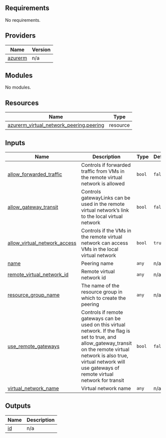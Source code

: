 <!-- BEGIN_TF_DOCS -->
## Requirements

No requirements.

## Providers

| Name | Version |
|------|---------|
| <a name="provider_azurerm"></a> [azurerm](#provider\_azurerm) | n/a |

## Modules

No modules.

## Resources

| Name | Type |
|------|------|
| [azurerm_virtual_network_peering.peering](https://registry.terraform.io/providers/hashicorp/azurerm/latest/docs/resources/virtual_network_peering) | resource |

## Inputs

| Name | Description | Type | Default | Required |
|------|-------------|------|---------|:--------:|
| <a name="input_allow_forwarded_traffic"></a> [allow\_forwarded\_traffic](#input\_allow\_forwarded\_traffic) | Controls if forwarded traffic from VMs in the remote virtual network is allowed | `bool` | `false` | no |
| <a name="input_allow_gateway_transit"></a> [allow\_gateway\_transit](#input\_allow\_gateway\_transit) | Controls gatewayLinks can be used in the remote virtual network’s link to the local virtual network | `bool` | `false` | no |
| <a name="input_allow_virtual_network_access"></a> [allow\_virtual\_network\_access](#input\_allow\_virtual\_network\_access) | Controls if the VMs in the remote virtual network can access VMs in the local virtual network | `bool` | `true` | no |
| <a name="input_name"></a> [name](#input\_name) | Peering name | `any` | n/a | yes |
| <a name="input_remote_virtual_network_id"></a> [remote\_virtual\_network\_id](#input\_remote\_virtual\_network\_id) | Remote virtual network id | `any` | n/a | yes |
| <a name="input_resource_group_name"></a> [resource\_group\_name](#input\_resource\_group\_name) | The name of the resource group in which to create the peering | `any` | n/a | yes |
| <a name="input_use_remote_gateways"></a> [use\_remote\_gateways](#input\_use\_remote\_gateways) | Controls if remote gateways can be used on this virtual network. If the flag is set to true, and allow\_gateway\_transit on the remote virtual network is also true, virtual network will use gateways of remote virtual network for transit | `bool` | `false` | no |
| <a name="input_virtual_network_name"></a> [virtual\_network\_name](#input\_virtual\_network\_name) | Virtual network name | `any` | n/a | yes |

## Outputs

| Name | Description |
|------|-------------|
| <a name="output_id"></a> [id](#output\_id) | n/a |
<!-- END_TF_DOCS -->